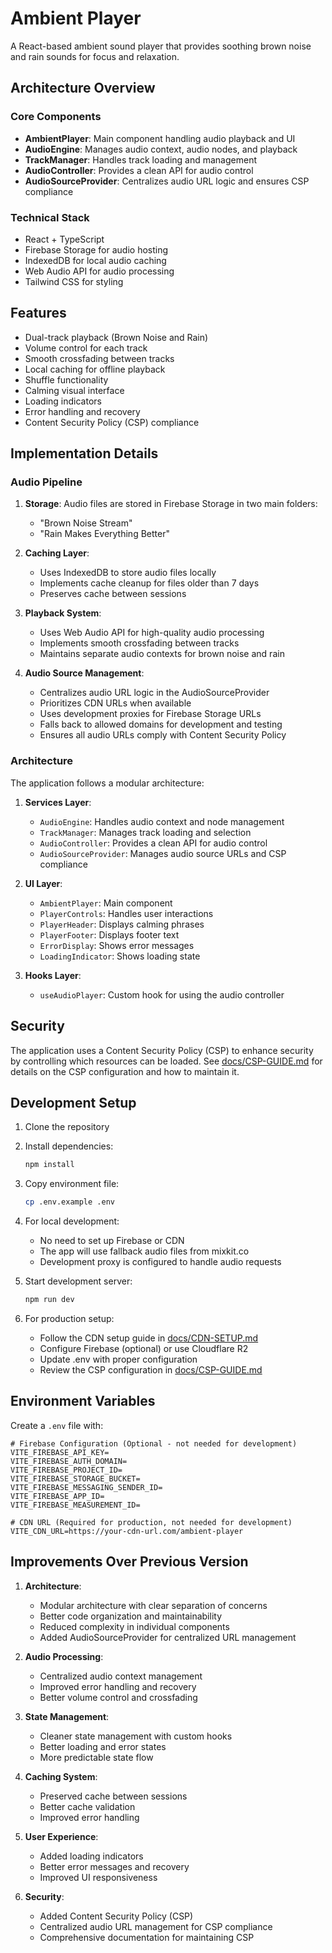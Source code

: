 # Ambient Player

A React-based ambient sound player that provides soothing brown noise and rain sounds for focus and relaxation.

## Architecture Overview

### Core Components

- **AmbientPlayer**: Main component handling audio playback and UI
- **AudioEngine**: Manages audio context, audio nodes, and playback
- **TrackManager**: Handles track loading and management
- **AudioController**: Provides a clean API for audio control
- **AudioSourceProvider**: Centralizes audio URL logic and ensures CSP compliance

### Technical Stack

- React + TypeScript
- Firebase Storage for audio hosting
- IndexedDB for local audio caching
- Web Audio API for audio processing
- Tailwind CSS for styling

## Features

- Dual-track playback (Brown Noise and Rain)
- Volume control for each track
- Smooth crossfading between tracks
- Local caching for offline playback
- Shuffle functionality
- Calming visual interface
- Loading indicators
- Error handling and recovery
- Content Security Policy (CSP) compliance

## Implementation Details

### Audio Pipeline

1. **Storage**: Audio files are stored in Firebase Storage in two main folders:
   - "Brown Noise Stream"
   - "Rain Makes Everything Better"

2. **Caching Layer**:
   - Uses IndexedDB to store audio files locally
   - Implements cache cleanup for files older than 7 days
   - Preserves cache between sessions

3. **Playback System**:
   - Uses Web Audio API for high-quality audio processing
   - Implements smooth crossfading between tracks
   - Maintains separate audio contexts for brown noise and rain

4. **Audio Source Management**:
   - Centralizes audio URL logic in the AudioSourceProvider
   - Prioritizes CDN URLs when available
   - Uses development proxies for Firebase Storage URLs
   - Falls back to allowed domains for development and testing
   - Ensures all audio URLs comply with Content Security Policy

### Architecture

The application follows a modular architecture:

1. **Services Layer**:
   - `AudioEngine`: Handles audio context and node management
   - `TrackManager`: Manages track loading and selection
   - `AudioController`: Provides a clean API for audio control
   - `AudioSourceProvider`: Manages audio source URLs and CSP compliance

2. **UI Layer**:
   - `AmbientPlayer`: Main component
   - `PlayerControls`: Handles user interactions
   - `PlayerHeader`: Displays calming phrases
   - `PlayerFooter`: Displays footer text
   - `ErrorDisplay`: Shows error messages
   - `LoadingIndicator`: Shows loading state

3. **Hooks Layer**:
   - `useAudioPlayer`: Custom hook for using the audio controller

## Security

The application uses a Content Security Policy (CSP) to enhance security by controlling which resources can be loaded. See [docs/CSP-GUIDE.md](docs/CSP-GUIDE.md) for details on the CSP configuration and how to maintain it.

## Development Setup

1. Clone the repository
2. Install dependencies:
   ```bash
   npm install
   ```

3. Copy environment file:
   ```bash
   cp .env.example .env
   ```

4. For local development:
   - No need to set up Firebase or CDN
   - The app will use fallback audio files from mixkit.co
   - Development proxy is configured to handle audio requests

5. Start development server:
   ```bash
   npm run dev
   ```
   
6. For production setup:
   - Follow the CDN setup guide in [docs/CDN-SETUP.md](docs/CDN-SETUP.md)
   - Configure Firebase (optional) or use Cloudflare R2
   - Update .env with proper configuration
   - Review the CSP configuration in [docs/CSP-GUIDE.md](docs/CSP-GUIDE.md)

## Environment Variables

Create a `.env` file with:

```
# Firebase Configuration (Optional - not needed for development)
VITE_FIREBASE_API_KEY=
VITE_FIREBASE_AUTH_DOMAIN=
VITE_FIREBASE_PROJECT_ID=
VITE_FIREBASE_STORAGE_BUCKET=
VITE_FIREBASE_MESSAGING_SENDER_ID=
VITE_FIREBASE_APP_ID=
VITE_FIREBASE_MEASUREMENT_ID=

# CDN URL (Required for production, not needed for development)
VITE_CDN_URL=https://your-cdn-url.com/ambient-player
```

## Improvements Over Previous Version

1. **Architecture**:
   - Modular architecture with clear separation of concerns
   - Better code organization and maintainability
   - Reduced complexity in individual components
   - Added AudioSourceProvider for centralized URL management

2. **Audio Processing**:
   - Centralized audio context management
   - Improved error handling and recovery
   - Better volume control and crossfading

3. **State Management**:
   - Cleaner state management with custom hooks
   - Better loading and error states
   - More predictable state flow

4. **Caching System**:
   - Preserved cache between sessions
   - Better cache validation
   - Improved error handling

5. **User Experience**:
   - Added loading indicators
   - Better error messages and recovery
   - Improved UI responsiveness

6. **Security**:
   - Added Content Security Policy (CSP)
   - Centralized audio URL management for CSP compliance
   - Comprehensive documentation for maintaining CSP
